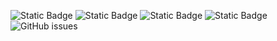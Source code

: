 ![Static Badge](https://img.shields.io/badge/blacklists-60-000000) ![Static Badge](https://img.shields.io/badge/blacklisted-2938047-cc0000) ![Static Badge](https://img.shields.io/badge/whitelisted-2242-00CC00) ![Static Badge](https://img.shields.io/badge/streaming_blacklist-28106-000000) ![GitHub issues](https://img.shields.io/github/issues/fabriziosalmi/blacklists)
